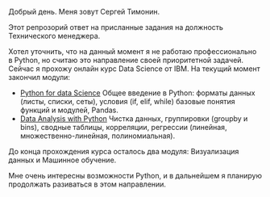 Добрый день. 
Меня зовут Сергей Тимонин.

Этот репрозорий ответ на присланные задания на должность Технического менеджера.

Хотел уточнить, что на данный момент я не работаю профессионально в Python, но считаю это направление своей приоритетной задачей. 
Сейчас я прохожу онлайн курс Data Science от IBM. На текущий момент закончил модули:
- [Python for data Science](https://coursera.org/share/fea9464e0178410048a6f997eaf3f469) 
Общее введение в Python: форматы данных (листы, списки, сеты), условия (if, elif, while) базовые понятия функций и модулей, Pandas.
- [Data Analysis with Python](https://coursera.org/share/4d752d88229b41d741b7a9db885ab304) 
Чистка данных, группировки (groupby и bins), сводные таблицы, корреляции, регрессии (линейная, множественно-линейная, полиномиальная).

До конца прохождения курса осталось два модуля: Визуализация данных и Машинное обучение.

Мне очень интересны возможности Python, и в дальнейшем я планирую продолжать разиваться в этом направлении.
